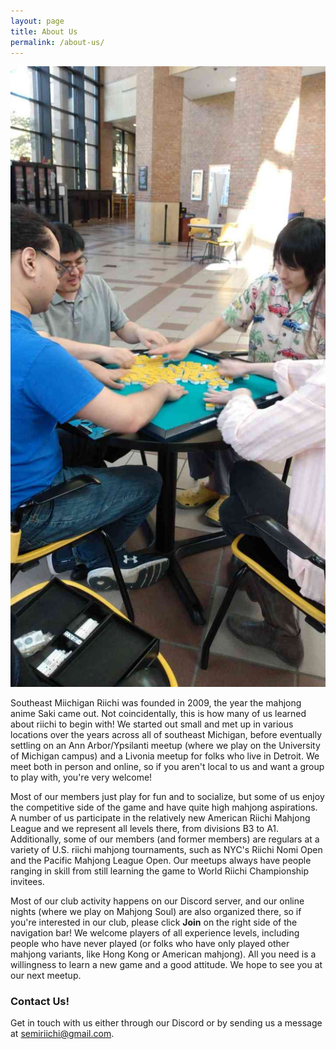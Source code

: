 ```yaml
---
layout: page
title: About Us
permalink: /about-us/
---
```


<img class="leftAlign" src="https://raw.githubusercontent.com/semiriichi/semiriichi.github.io/master/images/club_duderstadt.png"/>

Southeast Miichigan Riichi was founded in 2009, the year the mahjong anime Saki came out. Not coincidentally, this is how many of us learned about riichi to begin with! We started out small and met up in various locations over the years across all of southeast Michigan, before eventually settling on an Ann Arbor/Ypsilanti meetup (where we play on the University of Michigan campus) and a Livonia meetup for folks who live in Detroit. We meet both in person and online, so if you aren't local to us and want a group to play with, you're very welcome!

Most of our members just play for fun and to socialize, but some of us enjoy the competitive side of the game and have quite high mahjong aspirations. A number of us participate in the relatively new American Riichi Mahjong League and we represent all levels there, from divisions B3 to A1. Additionally, some of our members (and former members) are regulars at a variety of U.S. riichi mahjong tournaments, such as NYC's Riichi Nomi Open and the Pacific Mahjong League Open. Our meetups always have people ranging in skill from still learning the game to World Riichi Championship invitees. 

Most of our club activity happens on our Discord server, and our online nights (where we play on Mahjong Soul) are also organized there, so if you're interested in our club, please click **Join** on the right side of the navigation bar! We welcome players of all experience levels, including people who have never played (or folks who have only played other mahjong variants, like Hong Kong or American mahjong). All you need is a willingness to learn a new game and a good attitude. We hope to see you at our next meetup.

### Contact Us!

Get in touch with us either through our Discord or by sending us a message at [semiriichi@gmail.com](mailto:semiriichi@gmail.com).
